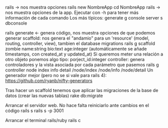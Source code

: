 rails -> nos muestra opciones
rails new NombreApp
cd NombreApp
rails -> nos muestra opciones de la app. Ejecutar con -h para tener más información de cada comando
  Los más típicos:
  generate g
  console
  server s
  dbconsole
 
rails generate <- genera código, nos muestra opciones de que podemos generar
  scaffold: nos genera el "andamio" para un 'resource' (model, routing, controller, view), tambien el database migrations
    rails g scaffold zombie name:string bio:text age:integer (automáticamente se añade timestamps, con created_at y updated_at)
    Si queremos meter una relación a otro objeto ponemos algo tipo: porject_id:integer
  controller: genera controladores y la vista asociada por cada parámetro que pasemos
    rails g controller node index info detail
      /node/index
      /node/info
      /node/detail
  Un generador mejor (pero no se si vale para rails 4): https://github.com/ryanb/nifty-generators

Tras hacer un scaffold tenemos que aplicar las migraciones de la base de datos (crear las nuevas tablas)
rake db:migrate

Arrancar el servidor web. No hace falta reiniciarlo ante cambios en el código
rails s
rails s -p 3001
      
Arrancar el terminal rails/ruby
rails c
